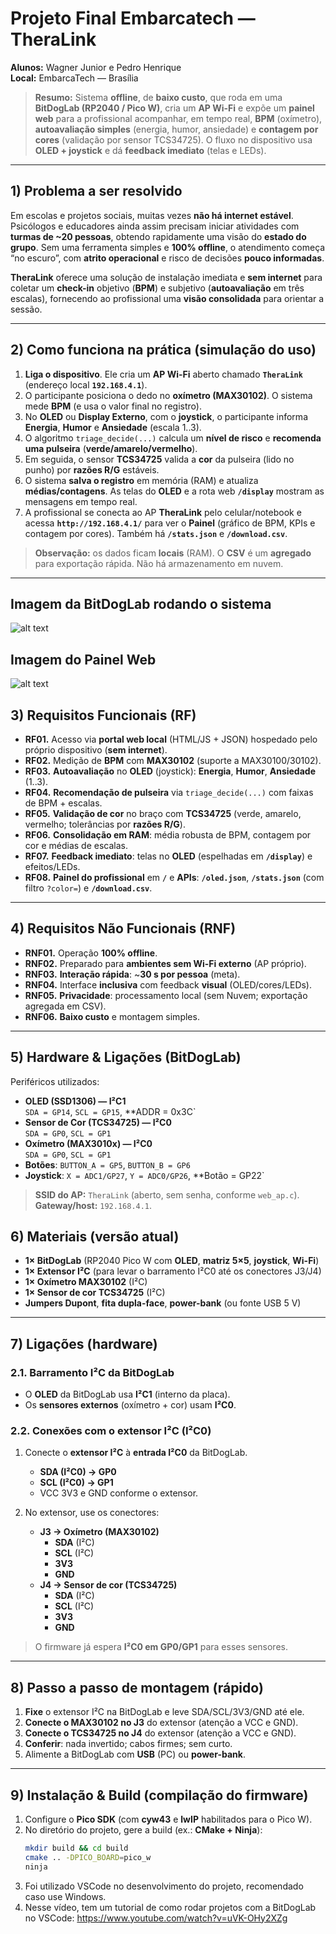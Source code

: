 # Projeto Final Embarcatech — TheraLink
**Alunos:** Wagner Junior e Pedro Henrique  
**Local:** EmbarcaTech — Brasília

> **Resumo:** Sistema **offline**, de **baixo custo**, que roda em uma **BitDogLab (RP2040 / Pico W)**, cria um **AP Wi-Fi** e expõe um **painel web** para a profissional acompanhar, em tempo real, **BPM** (oxímetro), **autoavaliação simples** (energia, humor, ansiedade) e **contagem por cores** (validação por sensor TCS34725). O fluxo no dispositivo usa **OLED + joystick** e dá **feedback imediato** (telas e LEDs).

---

## 1) Problema a ser resolvido
Em escolas e projetos sociais, muitas vezes **não há internet estável**. Psicólogos e educadores ainda assim precisam iniciar atividades com **turmas de ~20 pessoas**, obtendo rapidamente uma visão do **estado do grupo**. Sem uma ferramenta simples e **100% offline**, o atendimento começa “no escuro”, com **atrito operacional** e risco de decisões **pouco informadas**.

**TheraLink** oferece uma solução de instalação imediata e **sem internet** para coletar um **check-in** objetivo (**BPM**) e subjetivo (**autoavaliação** em três escalas), fornecendo ao profissional uma **visão consolidada** para orientar a sessão.

---

## 2) Como funciona na prática (simulação do uso)
1. **Liga o dispositivo**. Ele cria um **AP Wi-Fi** aberto chamado **`TheraLink`** (endereço local **`192.168.4.1`**).  
2. O participante posiciona o dedo no **oxímetro (MAX30102)**. O sistema mede **BPM** (e usa o valor final no registro).  
3. No **OLED** ou **Display Externo**, com o **joystick**, o participante informa **Energia**, **Humor** e **Ansiedade** (escala 1..3).  
4. O algoritmo `triage_decide(...)` calcula um **nível de risco** e **recomenda uma pulseira** (**verde/amarelo/vermelho**).  
5. Em seguida, o sensor **TCS34725** valida a **cor** da pulseira (lido no punho) por **razões R/G** estáveis.  
6. O sistema **salva o registro** em memória (RAM) e atualiza **médias/contagens**. As telas do **OLED** e a rota web **`/display`** mostram as mensagens em tempo real.  
7. A profissional se conecta ao AP **TheraLink** pelo celular/notebook e acessa **`http://192.168.4.1/`** para ver o **Painel** (gráfico de BPM, KPIs e contagem por cores). Também há **`/stats.json`** e **`/download.csv`**.

> **Observação:** os dados ficam **locais** (RAM). O **CSV** é um **agregado** para exportação rápida. Não há armazenamento em nuvem.

---

## Imagem da BitDogLab rodando o sistema

![alt text](etapa3\fotos\image.png)

## Imagem do Painel Web

![alt text](etapa3\telas\painel.png)

## 3) Requisitos Funcionais (RF)
- **RF01.** Acesso via **portal web local** (HTML/JS + JSON) hospedado pelo próprio dispositivo (**sem internet**).  
- **RF02.** Medição de **BPM** com **MAX30102** (suporte a MAX30100/30102).  
- **RF03.** **Autoavaliação** no **OLED** (joystick): **Energia**, **Humor**, **Ansiedade** (1..3).  
- **RF04.** **Recomendação de pulseira** via `triage_decide(...)` com faixas de BPM + escalas.  
- **RF05.** **Validação de cor** no braço com **TCS34725** (verde, amarelo, vermelho; tolerâncias por **razões R/G**).  
- **RF06.** **Consolidação em RAM**: média robusta de BPM, contagem por cor e médias de escalas.  
- **RF07.** **Feedback imediato**: telas no **OLED** (espelhadas em **`/display`**) e efeitos/LEDs.  
- **RF08.** **Painel do profissional** em **`/`** e **APIs**: **`/oled.json`**, **`/stats.json`** (com filtro `?color=`) e **`/download.csv`**.

---

## 4) Requisitos Não Funcionais (RNF)
- **RNF01.** Operação **100% offline**.  
- **RNF02.** Preparado para **ambientes sem Wi-Fi externo** (AP próprio).  
- **RNF03.** **Interação rápida**: ~**30 s por pessoa** (meta).  
- **RNF04.** Interface **inclusiva** com feedback **visual** (OLED/cores/LEDs).  
- **RNF05.** **Privacidade**: processamento local (sem Nuvem; exportação agregada em CSV).  
- **RNF06.** **Baixo custo** e montagem simples.

---

## 5) Hardware & Ligações (BitDogLab)
Periféricos utilizados:

- **OLED (SSD1306) — I²C1**  
  `SDA = GP14`, `SCL = GP15`, **ADDR = 0x3C`
- **Sensor de Cor (TCS34725) — I²C0**  
  `SDA = GP0`, `SCL = GP1`
- **Oxímetro (MAX3010x) — I²C0**  
  `SDA = GP0`, `SCL = GP1`
- **Botões**: `BUTTON_A = GP5`, `BUTTON_B = GP6`  
- **Joystick**: `X = ADC1/GP27`, `Y = ADC0/GP26`, **Botão = GP22`

> **SSID do AP:** `TheraLink` (aberto, sem senha, conforme `web_ap.c`).  
> **Gateway/host:** `192.168.4.1`.

## 6) Materiais (versão atual)
- **1× BitDogLab** (RP2040 Pico W com **OLED**, **matriz 5×5**, **joystick**, **Wi-Fi**)
- **1× Extensor I²C** (para levar o barramento I²C0 até os conectores J3/J4)
- **1× Oxímetro MAX30102** (I²C)
- **1× Sensor de cor TCS34725** (I²C)
- **Jumpers Dupont**, **fita dupla-face**, **power-bank** (ou fonte USB 5 V)

---

## 7) Ligações (hardware)
### 2.1. Barramento I²C da BitDogLab
- O **OLED** da BitDogLab usa **I²C1** (interno da placa).
- Os **sensores externos** (oxímetro + cor) usam **I²C0**.

### 2.2. Conexões com o extensor I²C (I²C0)
1. Conecte o **extensor I²C** à **entrada I²C0** da BitDogLab.  
   - **SDA (I²C0) → GP0**  
   - **SCL (I²C0) → GP1**  
   - VCC 3V3 e GND conforme o extensor.

2. No extensor, use os conectores:
   - **J3 → Oxímetro (MAX30102)**  
     - **SDA** (I²C)  
     - **SCL** (I²C)  
     - **3V3**  
     - **GND**
   - **J4 → Sensor de cor (TCS34725)**  
     - **SDA** (I²C)  
     - **SCL** (I²C)  
     - **3V3**  
     - **GND**

> O firmware já espera **I²C0 em GP0/GP1** para esses sensores.

---

## 8) Passo a passo de montagem (rápido)
1. **Fixe** o extensor I²C na BitDogLab e leve SDA/SCL/3V3/GND até ele.  
2. **Conecte o MAX30102 no J3** do extensor (atenção a VCC e GND).  
3. **Conecte o TCS34725 no J4** do extensor (atenção a VCC e GND).  
4. **Conferir**: nada invertido; cabos firmes; sem curto.  
5. Alimente a BitDogLab com **USB** (PC) ou **power-bank**.

---

## 9) Instalação & Build (compilação do firmware)

1. Configure o **Pico SDK** (com **cyw43** e **lwIP** habilitados para o Pico W).  
2. No diretório do projeto, gere a build (ex.: **CMake + Ninja**):
   ```bash
   mkdir build && cd build
   cmake .. -DPICO_BOARD=pico_w
   ninja
3. Foi utilizado VSCode no desenvolvimento do projeto, recomendado caso use Windows.
4. Nesse vídeo, tem um tutorial de como rodar projetos com a BitDogLab no VSCode: https://www.youtube.com/watch?v=uVK-OHy2XZg